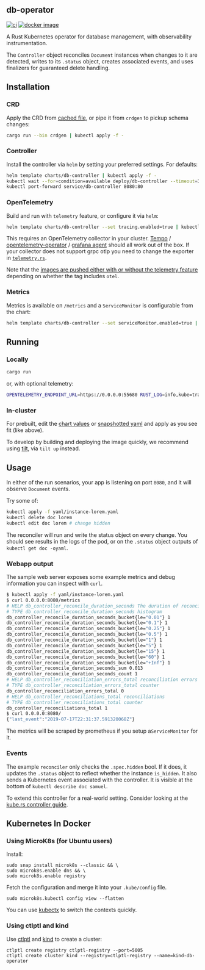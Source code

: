 ## db-operator

[![ci](https://github.com/kube-rs/controller-rs/actions/workflows/ci.yml/badge.svg)](https://github.com/kube-rs/controller-rs/actions/workflows/ci.yml)
[![docker image](https://img.shields.io/docker/pulls/sunsided/db-controller.svg)](
https://hub.docker.com/r/sunsided/db-controller/tags/)

A Rust Kubernetes operator for database management, with observability instrumentation.

The `Controller` object reconciles `Document` instances when changes to it are detected, writes to its `.status` object,
creates associated events, and uses finalizers for guaranteed delete handling.

## Installation

### CRD

Apply the CRD from [cached file](yaml/crd.yaml), or pipe it from `crdgen` to pickup schema changes:

```sh
cargo run --bin crdgen | kubectl apply -f -
```

### Controller

Install the controller via `helm` by setting your preferred settings. For defaults:

```sh
helm template charts/db-controller | kubectl apply -f -
kubectl wait --for=condition=available deploy/db-controller --timeout=30s
kubectl port-forward service/db-controller 8080:80
```

### OpenTelemetry

Build and run with `telemetry` feature, or configure it via `helm`:

```sh
helm template charts/db-controller --set tracing.enabled=true | kubectl apply -f -
```

This requires an OpenTelemetry collector in your
cluster. [Tempo](https://github.com/grafana/helm-charts/tree/main/charts/tempo) / [opentelemetry-operator](https://github.com/open-telemetry/opentelemetry-helm-charts/tree/main/charts/opentelemetry-operator) / [grafana agent](https://github.com/grafana/helm-charts/tree/main/charts/agent-operator)
should all work out of the box. If your collector does not support grpc otlp you need to change the exporter in [
`telemetry.rs`](./src/telemetry.rs).

Note that
the [images are pushed either with or without the telemetry feature](https://hub.docker.com/r/sunsided/db-controller/tags/)
depending on whether the tag includes `otel`.

### Metrics

Metrics is available on `/metrics` and a `ServiceMonitor` is configurable from the chart:

```sh
helm template charts/db-controller --set serviceMonitor.enabled=true | kubectl apply -f -
```

## Running

### Locally

```sh
cargo run
```

or, with optional telemetry:

```sh
OPENTELEMETRY_ENDPOINT_URL=https://0.0.0.0:55680 RUST_LOG=info,kube=trace,controller=debug cargo run --features=telemetry
```

### In-cluster

For prebuilt, edit the [chart values](./charts/db-controller/values.yaml) or [snapshotted yaml](./yaml/deployment.yaml)
and apply as you see fit (like above).

To develop by building and deploying the image quickly, we recommend using [tilt](https://tilt.dev/), via `tilt up`
instead.

## Usage

In either of the run scenarios, your app is listening on port `8080`, and it will observe `Document` events.

Try some of:

```sh
kubectl apply -f yaml/instance-lorem.yaml
kubectl delete doc lorem
kubectl edit doc lorem # change hidden
```

The reconciler will run and write the status object on every change. You should see results in the logs of the pod, or
on the `.status` object outputs of `kubectl get doc -oyaml`.

### Webapp output

The sample web server exposes some example metrics and debug information you can inspect with `curl`.

```sh
$ kubectl apply -f yaml/instance-lorem.yaml
$ curl 0.0.0.0:8080/metrics
# HELP db_controller_reconcile_duration_seconds The duration of reconcile to complete in seconds
# TYPE db_controller_reconcile_duration_seconds histogram
db_controller_reconcile_duration_seconds_bucket{le="0.01"} 1
db_controller_reconcile_duration_seconds_bucket{le="0.1"} 1
db_controller_reconcile_duration_seconds_bucket{le="0.25"} 1
db_controller_reconcile_duration_seconds_bucket{le="0.5"} 1
db_controller_reconcile_duration_seconds_bucket{le="1"} 1
db_controller_reconcile_duration_seconds_bucket{le="5"} 1
db_controller_reconcile_duration_seconds_bucket{le="15"} 1
db_controller_reconcile_duration_seconds_bucket{le="60"} 1
db_controller_reconcile_duration_seconds_bucket{le="+Inf"} 1
db_controller_reconcile_duration_seconds_sum 0.013
db_controller_reconcile_duration_seconds_count 1
# HELP db_controller_reconciliation_errors_total reconciliation errors
# TYPE db_controller_reconciliation_errors_total counter
db_controller_reconciliation_errors_total 0
# HELP db_controller_reconciliations_total reconciliations
# TYPE db_controller_reconciliations_total counter
db_controller_reconciliations_total 1
$ curl 0.0.0.0:8080/
{"last_event":"2019-07-17T22:31:37.591320068Z"}
```

The metrics will be scraped by prometheus if you setup a`ServiceMonitor` for it.

### Events

The example `reconciler` only checks the `.spec.hidden` bool. If it does, it updates the `.status` object to reflect
whether the instance `is_hidden`. It also sends a Kubernetes event associated with the controller. It is visible
at the bottom of `kubectl describe doc samuel`.

To extend this controller for a real-world setting. Consider looking at
the [kube.rs controller guide](https://kube.rs/controllers/intro/).

## Kubernetes In Docker

### Using MicroK8s (for Ubuntu users)

Install:

```shell
sudo snap install microk8s --classic && \
sudo microk8s.enable dns && \
sudo microk8s.enable registry
```

Fetch the configuration and merge it into your `.kube/config` file.

```shell
sudo microk8s.kubectl config view --flatten
```

You can use [kubectx](https://github.com/ahmetb/kubectx) to switch the contexts quickly.

### Using ctlptl and kind

Use [ctlptl](https://github.com/tilt-dev/ctlptl) and [kind](https://kind.sigs.k8s.io/) to create a cluster:

```shell
ctlptl create registry ctlptl-registry --port=5005
ctlptl create cluster kind --registry=ctlptl-registry --name=kind-db-operator
```
